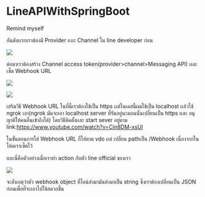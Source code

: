 # LineAPIWithSpringBoot

Remind myself

อันดับเเรกเราต้องมี Provider เเบะ Channel ใน line developer ก่อน

![](https://github.com/sithan2232/LineAPIWithSpringBoot/blob/master/image/Screen%20Shot%202563-09-23%20at%2021.13.40.png)

ต่อมาเราต้องสร้าง Channel access token(provider>channel>Messaging API) เเละ เซ็ต Webhook URL

![](https://github.com/sithan2232/LineAPIWithSpringBoot/blob/master/image/Screen%20Shot%202563-09-23%20at%2021.15.40.png)

![](https://github.com/sithan2232/LineAPIWithSpringBoot/blob/master/image/Screen%20Shot%202563-09-23%20at%2021.37.39.png)

เสริมวิธี Webhook URL ในที่นี้เราต้องใช้เป็น https เเต่ในเคสนี้ผมใช้เป็น localhost เเล้วใช้ ngrok เอา(ngrok มันจะเอา localhost server ที่รันอยู่นะตอนนั้นเปลี่ยนเป็น https เเละ อนุญาติให้คนอื่นเข้าถึงได้) โดยวิธีติดตั้งเเละ start sever อยู่ตาม link:https://www.youtube.com/watch?v=Cin8DM-xsUI

ในขั้นตอนการใส่ Webhook URL ก็ใส่ตาม vdo เเต่ เปลี่ยน pathเป็น /Webhook เนื่องจากในโค้ดเราเซ็ตไว้

เเละนี่คือตัวอย่างเมื่อเราทํา action กับตัว line official ของเรา 

![](https://github.com/sithan2232/LineAPIWithSpringBoot/blob/master/image/Screen%20Shot%202563-09-23%20at%2021.31.44.png)

จะสังเกตุว่าตัว webhook object ที่ไลน์ส่งมามันส่งมาเป็น string ซึ่งเราต้องเปลี่ยนเป็น JSON ก่อนเพื่อที่จะเอาไปใช้สดวกขึ้น
